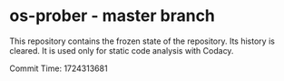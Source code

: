 # os-prober - master branch

This repository contains the frozen state of the repository.
Its history is cleared. It is used only for static code
analysis with Codacy.

Commit Time: 1724313681